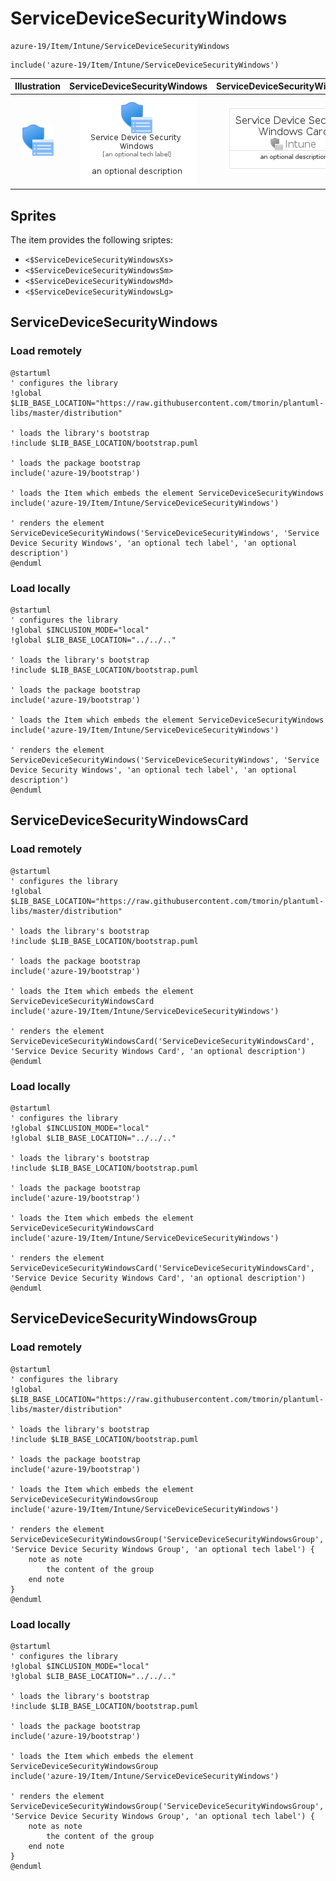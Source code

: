 # ServiceDeviceSecurityWindows


```text
azure-19/Item/Intune/ServiceDeviceSecurityWindows
```

```text
include('azure-19/Item/Intune/ServiceDeviceSecurityWindows')
```



| Illustration | ServiceDeviceSecurityWindows | ServiceDeviceSecurityWindowsCard | ServiceDeviceSecurityWindowsGroup |
| :---: | :---: | :---: | :---: |
| ![illustration for Illustration](../../../azure-19/Item/Intune/ServiceDeviceSecurityWindows.png) | ![illustration for ServiceDeviceSecurityWindows](../../../azure-19/Item/Intune/ServiceDeviceSecurityWindows.Local.png) | ![illustration for ServiceDeviceSecurityWindowsCard](../../../azure-19/Item/Intune/ServiceDeviceSecurityWindowsCard.Local.png) | ![illustration for ServiceDeviceSecurityWindowsGroup](../../../azure-19/Item/Intune/ServiceDeviceSecurityWindowsGroup.Local.png) |



## Sprites
The item provides the following sriptes:

- `<$ServiceDeviceSecurityWindowsXs>`
- `<$ServiceDeviceSecurityWindowsSm>`
- `<$ServiceDeviceSecurityWindowsMd>`
- `<$ServiceDeviceSecurityWindowsLg>`





## ServiceDeviceSecurityWindows

### Load remotely
```plantuml
@startuml
' configures the library
!global $LIB_BASE_LOCATION="https://raw.githubusercontent.com/tmorin/plantuml-libs/master/distribution"

' loads the library's bootstrap
!include $LIB_BASE_LOCATION/bootstrap.puml

' loads the package bootstrap
include('azure-19/bootstrap')

' loads the Item which embeds the element ServiceDeviceSecurityWindows
include('azure-19/Item/Intune/ServiceDeviceSecurityWindows')

' renders the element
ServiceDeviceSecurityWindows('ServiceDeviceSecurityWindows', 'Service Device Security Windows', 'an optional tech label', 'an optional description')
@enduml
```

### Load locally
```plantuml
@startuml
' configures the library
!global $INCLUSION_MODE="local"
!global $LIB_BASE_LOCATION="../../.."

' loads the library's bootstrap
!include $LIB_BASE_LOCATION/bootstrap.puml

' loads the package bootstrap
include('azure-19/bootstrap')

' loads the Item which embeds the element ServiceDeviceSecurityWindows
include('azure-19/Item/Intune/ServiceDeviceSecurityWindows')

' renders the element
ServiceDeviceSecurityWindows('ServiceDeviceSecurityWindows', 'Service Device Security Windows', 'an optional tech label', 'an optional description')
@enduml
```

## ServiceDeviceSecurityWindowsCard

### Load remotely
```plantuml
@startuml
' configures the library
!global $LIB_BASE_LOCATION="https://raw.githubusercontent.com/tmorin/plantuml-libs/master/distribution"

' loads the library's bootstrap
!include $LIB_BASE_LOCATION/bootstrap.puml

' loads the package bootstrap
include('azure-19/bootstrap')

' loads the Item which embeds the element ServiceDeviceSecurityWindowsCard
include('azure-19/Item/Intune/ServiceDeviceSecurityWindows')

' renders the element
ServiceDeviceSecurityWindowsCard('ServiceDeviceSecurityWindowsCard', 'Service Device Security Windows Card', 'an optional description')
@enduml
```

### Load locally
```plantuml
@startuml
' configures the library
!global $INCLUSION_MODE="local"
!global $LIB_BASE_LOCATION="../../.."

' loads the library's bootstrap
!include $LIB_BASE_LOCATION/bootstrap.puml

' loads the package bootstrap
include('azure-19/bootstrap')

' loads the Item which embeds the element ServiceDeviceSecurityWindowsCard
include('azure-19/Item/Intune/ServiceDeviceSecurityWindows')

' renders the element
ServiceDeviceSecurityWindowsCard('ServiceDeviceSecurityWindowsCard', 'Service Device Security Windows Card', 'an optional description')
@enduml
```

## ServiceDeviceSecurityWindowsGroup

### Load remotely
```plantuml
@startuml
' configures the library
!global $LIB_BASE_LOCATION="https://raw.githubusercontent.com/tmorin/plantuml-libs/master/distribution"

' loads the library's bootstrap
!include $LIB_BASE_LOCATION/bootstrap.puml

' loads the package bootstrap
include('azure-19/bootstrap')

' loads the Item which embeds the element ServiceDeviceSecurityWindowsGroup
include('azure-19/Item/Intune/ServiceDeviceSecurityWindows')

' renders the element
ServiceDeviceSecurityWindowsGroup('ServiceDeviceSecurityWindowsGroup', 'Service Device Security Windows Group', 'an optional tech label') {
    note as note
        the content of the group
    end note
}
@enduml
```

### Load locally
```plantuml
@startuml
' configures the library
!global $INCLUSION_MODE="local"
!global $LIB_BASE_LOCATION="../../.."

' loads the library's bootstrap
!include $LIB_BASE_LOCATION/bootstrap.puml

' loads the package bootstrap
include('azure-19/bootstrap')

' loads the Item which embeds the element ServiceDeviceSecurityWindowsGroup
include('azure-19/Item/Intune/ServiceDeviceSecurityWindows')

' renders the element
ServiceDeviceSecurityWindowsGroup('ServiceDeviceSecurityWindowsGroup', 'Service Device Security Windows Group', 'an optional tech label') {
    note as note
        the content of the group
    end note
}
@enduml
```

